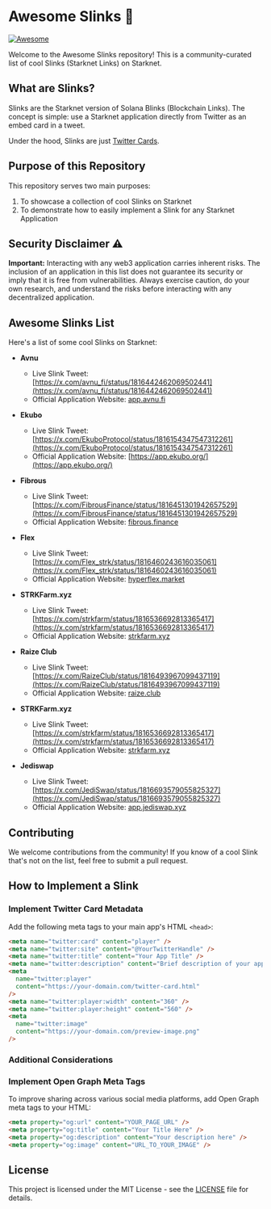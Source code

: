# Awesome Slinks 🌟

[![Awesome](https://awesome.re/badge.svg)](https://awesome.re)

Welcome to the Awesome Slinks repository! This is a community-curated list of cool Slinks (Starknet Links) on Starknet.

## What are Slinks?

Slinks are the Starknet version of Solana Blinks (Blockchain Links). The concept is simple: use a Starknet application directly from Twitter as an embed card in a tweet.

Under the hood, Slinks are just [Twitter Cards](https://developer.x.com/en/docs/twitter-for-websites/cards/overview/abouts-cards).

## Purpose of this Repository

This repository serves two main purposes:

1. To showcase a collection of cool Slinks on Starknet
2. To demonstrate how to easily implement a Slink for any Starknet Application

## Security Disclaimer ⚠️

**Important:** Interacting with any web3 application carries inherent risks. The inclusion of an application in this list does not guarantee its security or imply that it is free from vulnerabilities. Always exercise caution, do your own research, and understand the risks before interacting with any decentralized application.

## Awesome Slinks List

Here's a list of some cool Slinks on Starknet:

- **Avnu**

  - Live Slink Tweet: [https://x.com/avnu_fi/status/1816442462069502441](https://x.com/avnu_fi/status/1816442462069502441)
  - Official Application Website: [app.avnu.fi](https://app.avnu.fi)

- **Ekubo**

  - Live Slink Tweet: [https://x.com/EkuboProtocol/status/1816154347547312261](https://x.com/EkuboProtocol/status/1816154347547312261)
  - Official Application Website: [https://app.ekubo.org/](https://app.ekubo.org/)

- **Fibrous**

  - Live Slink Tweet: [https://x.com/FibrousFinance/status/1816451301942657529](https://x.com/FibrousFinance/status/1816451301942657529)
  - Official Application Website: [fibrous.finance](https://app.fibrous.finance/)

- **Flex**

  - Live Slink Tweet: [https://x.com/Flex_strk/status/1816460243616035061](https://x.com/Flex_strk/status/1816460243616035061)
  - Official Application Website: [hyperflex.market](https://hyperflex.market/)

- **STRKFarm.xyz**

  - Live Slink Tweet: [https://x.com/strkfarm/status/1816536692813365417](https://x.com/strkfarm/status/1816536692813365417)
  - Official Application Website: [strkfarm.xyz](https://strkfarm.xyz/)

- **Raize Club**

  - Live Slink Tweet: [https://x.com/RaizeClub/status/1816493967099437119](https://x.com/RaizeClub/status/1816493967099437119)
  - Official Application Website: [raize.club](https://raize.club/)

- **STRKFarm.xyz**

  - Live Slink Tweet: [https://x.com/strkfarm/status/1816536692813365417](https://x.com/strkfarm/status/1816536692813365417)
  - Official Application Website: [strkfarm.xyz](https://strkfarm.xyz/)

- **Jediswap**
  - Live Slink Tweet: [https://x.com/JediSwap/status/1816693579055825327](https://x.com/JediSwap/status/1816693579055825327)
  - Official Application Website: [app.jediswap.xyz](https://app.jediswap.xyz/)

## Contributing

We welcome contributions from the community! If you know of a cool Slink that's not on the list, feel free to submit a pull request.

## How to Implement a Slink

### Implement Twitter Card Metadata

Add the following meta tags to your main app's HTML `<head>`:

```html
<meta name="twitter:card" content="player" />
<meta name="twitter:site" content="@YourTwitterHandle" />
<meta name="twitter:title" content="Your App Title" />
<meta name="twitter:description" content="Brief description of your app" />
<meta
  name="twitter:player"
  content="https://your-domain.com/twitter-card.html"
/>
<meta name="twitter:player:width" content="360" />
<meta name="twitter:player:height" content="560" />
<meta
  name="twitter:image"
  content="https://your-domain.com/preview-image.png"
/>
```

### Additional Considerations

### Implement Open Graph Meta Tags

To improve sharing across various social media platforms, add Open Graph meta tags to your HTML:

```html
<meta property="og:url" content="YOUR_PAGE_URL" />
<meta property="og:title" content="Your Title Here" />
<meta property="og:description" content="Your description here" />
<meta property="og:image" content="URL_TO_YOUR_IMAGE" />
```

## License

This project is licensed under the MIT License - see the [LICENSE](LICENSE) file for details.
